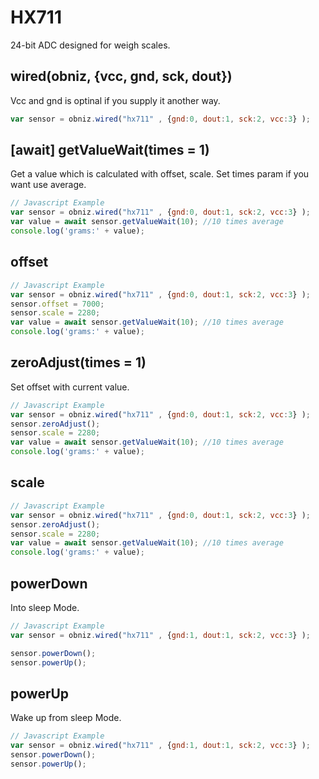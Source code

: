 # HX711

24-bit ADC designed for weigh scales.


## wired(obniz, {vcc, gnd, sck, dout})

Vcc and gnd is optinal if you supply it another way.

```javascript
var sensor = obniz.wired("hx711" , {gnd:0, dout:1, sck:2, vcc:3} );
```

## [await]  getValueWait(times = 1)
Get a value which is calculated with offset, scale.
Set times param if you want use average. 

```javascript
// Javascript Example
var sensor = obniz.wired("hx711" , {gnd:0, dout:1, sck:2, vcc:3} );
var value = await sensor.getValueWait(10); //10 times average
console.log('grams:' + value);
```


## offset

```javascript
// Javascript Example
var sensor = obniz.wired("hx711" , {gnd:0, dout:1, sck:2, vcc:3} );
sensor.offset = 7000;
sensor.scale = 2280;
var value = await sensor.getValueWait(10); //10 times average
console.log('grams:' + value);
```

## zeroAdjust(times = 1)
Set offset with current value. 
```javascript
// Javascript Example
var sensor = obniz.wired("hx711" , {gnd:0, dout:1, sck:2, vcc:3} );
sensor.zeroAdjust();
sensor.scale = 2280;
var value = await sensor.getValueWait(10); //10 times average
console.log('grams:' + value);
```


## scale

```javascript
// Javascript Example
var sensor = obniz.wired("hx711" , {gnd:0, dout:1, sck:2, vcc:3} );
sensor.zeroAdjust();
sensor.scale = 2280;
var value = await sensor.getValueWait(10); //10 times average
console.log('grams:' + value);
```

## powerDown
Into sleep Mode.
```javascript
// Javascript Example
var sensor = obniz.wired("hx711" , {gnd:1, dout:1, sck:2, vcc:3} );

sensor.powerDown();
sensor.powerUp();
```


## powerUp
Wake up from sleep Mode.
```javascript
// Javascript Example
var sensor = obniz.wired("hx711" , {gnd:1, dout:1, sck:2, vcc:3} );
sensor.powerDown();
sensor.powerUp();
```
